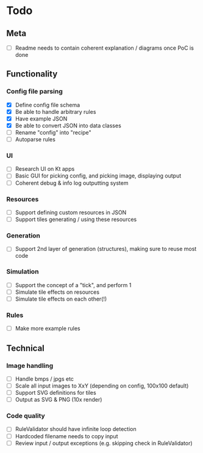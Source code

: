 # Todo

## Meta

- [ ] Readme needs to contain coherent explanation / diagrams once PoC is done

## Functionality

### Config file parsing

- [x] Define config file schema
- [x] Be able to handle arbitrary rules
- [x] Have example JSON
- [x] Be able to convert JSON into data classes
- [ ] Rename "config" into "recipe"
- [ ] Autoparse rules

### UI

- [ ] Research UI on Kt apps
- [ ] Basic GUI for picking config, and picking image, displaying output
- [ ] Coherent debug & info log outputting system

### Resources

- [ ] Support defining custom resources in JSON
- [ ] Support tiles generating / using these resources

### Generation

- [ ] Support 2nd layer of generation (structures), making sure to reuse most code

### Simulation

- [ ] Support the concept of a "tick", and perform 1
- [ ] Simulate tile effects on resources
- [ ] Simulate tile effects on each other(!)

### Rules

- [ ] Make more example rules

## Technical

### Image handling

- [ ] Handle bmps / jpgs etc
- [ ] Scale all input images to XxY (depending on config, 100x100 default)
- [ ] Support SVG definitions for tiles
- [ ] Output as SVG & PNG (10x render)

### Code quality

- [ ] RuleValidator should have infinite loop detection
- [ ] Hardcoded filename needs to copy input
- [ ] Review input / output exceptions (e.g. skipping check in RuleValidator)